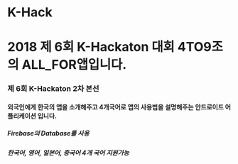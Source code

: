 # K-Hack
# 2018 제 6회 K-Hackaton 대회 4TO9조의 ALL_FOR앱입니다.

### 제 6회 K-Hackaton 2차 본선 

#### 외국인에게 한국의 앱을 소개해주고 4개국어로 앱의 사용법을 설명해주는 안드로이드 어플리케이션 입니다.

##### Firebase의 Database를 사용
##### 한국어, 영어, 일본어, 중국어 4개 국어 지원가능

